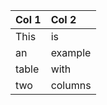 | Col 1 | Col 2   |
| :----- | :------- |
| This  | is      |
| an    | example |
| table | with    |
| two   | columns |